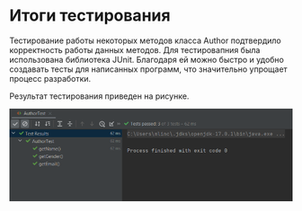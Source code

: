 # Итоги тестирования 

Тестирование работы некоторых методов класса Author подтвердило корректность работы данных методов. Для тестировапния была использована библиотека JUnit. Благодаря ей можно быстро и удобно создавать тесты для написанных программ, что значительно упрощает процесс разработки. 

Результат тестирования приведен на рисунке.

![](test.PNG)
